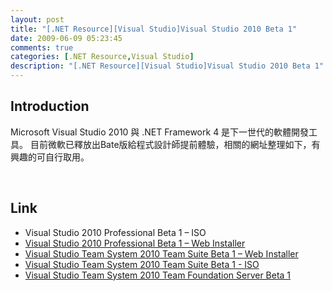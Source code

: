 ```yaml
---
layout: post
title: "[.NET Resource][Visual Studio]Visual Studio 2010 Beta 1"
date: 2009-06-09 05:23:45
comments: true
categories: [.NET Resource,Visual Studio]
description: "[.NET Resource][Visual Studio]Visual Studio 2010 Beta 1"
---
```

<h2>Introduction</h2><p>Microsoft Visual Studio 2010 與 .NET Framework 4 是下一世代的軟體開發工具。 目前微軟已釋放出Bate版給程式設計師提前體驗，相關的網址整理如下，有興趣的可自行取用。</p><p> </p><h2>Link</h2><ul><li>Visual Studio 2010 Professional Beta 1 – ISO</a></li><li><a target="_blank" href="http://www.microsoft.com/downloads/details.aspx?familyid=75CBCBCD-B0E8-40EA-ADAE-85714E8984E3&amp;displaylang=en">Visual Studio 2010 Professional Beta 1 – Web Installer</a></li><li><a target="_blank" href="http://www.microsoft.com/downloads/details.aspx?familyid=85520793-68FC-4361-A8B6-DC2CFF49C8D2&amp;displaylang=en">Visual Studio Team System 2010 Team Suite Beta 1 – Web Installer</a></li><li><a target="_blank" href="http://www.microsoft.com/downloads/details.aspx?familyid=255FC5F1-15AF-4FE7-BE4D-263A2621144B&amp;displaylang=en">Visual Studio Team System 2010 Team Suite Beta 1 - ISO</a></li><li><a target="_blank" href="http://www.microsoft.com/downloads/details.aspx?familyid=58665C27-7023-4A50-B31D-C39CD86A415F&amp;displaylang=en">Visual Studio Team System 2010 Team Foundation Server Beta 1</li></ul>